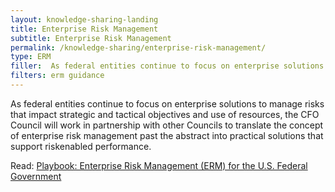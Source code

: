 ```yaml
---
layout: knowledge-sharing-landing
title: Enterprise Risk Management
subtitle: Enterprise Risk Management
permalink: /knowledge-sharing/enterprise-risk-management/
type: ERM
filler:  As federal entities continue to focus on enterprise solutions to manage risks that impact strategic 
filters: erm guidance
---
```


As federal entities continue to focus on enterprise solutions to manage risks that impact strategic and tactical objectives and use of resources, the CFO Council will work in partnership with other Councils to translate the concept of enterprise risk management past the abstract into practical solutions that support risk­enabled performance.

Read: <a href= "{{ site.baseurl }}/wp-content/uploads/2016/07/FINAL-ERM-Playbook.pdf">Playbook: Enterprise Risk Management (ERM) for the U.S. Federal Government</a>

